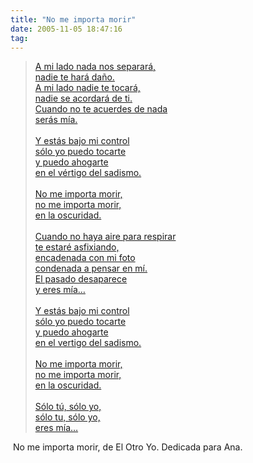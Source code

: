 ```yaml
---
title: "No me importa morir"
date: 2005-11-05 18:47:16
tag: 
---
```

<blockquote>   <a href="http://files/misc/El_Otro_Yo_-_No_me_importa_morir.mp3" target="_blank">A mi lado nada nos separará,<br/></a> <a href="http://files/misc/El_Otro_Yo_-_No_me_importa_morir.mp3" target="_blank">  nadie te hará daño.<br/>   A mi lado nadie te tocará,<br/>   nadie se acordará de ti.<br/>   Cuando no te acuerdes de nada<br/>   serás mía.<br/><br/>   Y estás bajo mi control<br/>   sólo yo puedo tocarte<br/>   y puedo ahogarte<br/>   en el vértigo del sadismo.<br/><br/>   No me importa morir,<br/>   no me importa morir,<br/>   en la oscuridad.<br/><br/>   Cuando no haya aire para respirar<br/>   te estaré asfixiando,<br/>   encadenada con mi foto<br/>   condenada a pensar en mí.<br/>   El pasado desaparece<br/>   y eres mía&#8230;<br/><br/>   Y estás bajo mi control<br/>   sólo yo puedo tocarte<br/>   y puedo ahogarte<br/>   en el vertigo del sadismo.<br/><br/>   No me importa morir,<br/>   no me importa morir,<br/>   en la oscuridad.<br/><br/>   Sólo tú, sólo yo,<br/>   sólo tu, sólo yo,<br/>   eres mía&#8230;</a>                             </blockquote> No me importa morir, de El Otro Yo. Dedicada para Ana.  <br/><br/>
